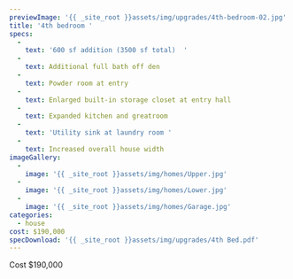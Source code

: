 ```yaml
---
previewImage: '{{ _site_root }}assets/img/upgrades/4th-bedroom-02.jpg'
title: '4th bedroom	'
specs:
  - 
    text: '600 sf addition (3500 sf total)	'
  - 
    text: Additional full bath off den
  - 
    text: Powder room at entry
  - 
    text: Enlarged built-in storage closet at entry hall
  - 
    text: Expanded kitchen and greatroom
  - 
    text: 'Utility sink at laundry room	'
  - 
    text: Increased overall house width
imageGallery:
  - 
    image: '{{ _site_root }}assets/img/homes/Upper.jpg'
  - 
    image: '{{ _site_root }}assets/img/homes/Lower.jpg'
  - 
    image: '{{ _site_root }}assets/img/homes/Garage.jpg'
categories:
  - house
cost: $190,000
specDownload: '{{ _site_root }}assets/img/upgrades/4th Bed.pdf'
---
```

<p>Cost
$190,000</p>
